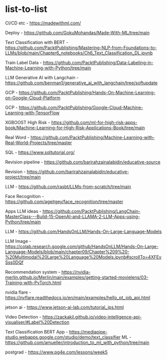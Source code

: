 # list-to-list


CI/CD etc - https://madewithml.com/

Deploy - https://github.com/GokuMohandas/Made-With-ML/tree/main

Text Classification with BERT - https://github.com/PacktPublishing/Mastering-NLP-from-Foundations-to-LLMs/blob/main/Chapter6_notebooks/Ch6_Text_Classification_DL.ipynb

Train Label Data - https://github.com/PacktPublishing/Data-Labeling-in-Machine-Learning-with-Python/tree/main

LLM Generative AI with Langchain - https://github.com/benman1/generative_ai_with_langchain/tree/softupdate

GCP - https://github.com/PacktPublishing/Hands-On-Machine-Learning-on-Google-Cloud-Platform

GCP - https://github.com/PacktPublishing/Google-Cloud-Machine-Learning-with-TensorFlow

XGBOOST High Risk  - https://github.com/ml-for-high-risk-apps-book/Machine-Learning-for-High-Risk-Applications-Book/tree/main

Real Word - https://github.com/PacktPublishing/Machine-Learning-with-Real-World-Projects/tree/master

SQL - https://www.sqltutorial.org/

Revision pipeline - https://github.com/barirahzainalabidin/educative-source

Revision - https://github.com/barirahzainalabidin/educative-project/tree/main

LLM - https://github.com/rasbt/LLMs-from-scratch/tree/main

Face Recognition - https://github.com/ageitgey/face_recognition/tree/master

Apps LLM ideas - https://github.com/PacktPublishing/LangChain-MasterClass---Build-15-OpenAI-and-LLAMA-2-LLM-Apps-using-Python/tree/main

LLM - https://github.com/HandsOnLLM/Hands-On-Large-Language-Models

LLM Image - https://colab.research.google.com/github/HandsOnLLM/Hands-On-Large-Language-Models/blob/main/chapter09/Chapter%209%20-%20Multimodal%20Large%20Language%20Models.ipynb#scrollTo=4XFEvSss0DQf

Recommendation system - https://nvidia-merlin.github.io/Merlin/main/examples/getting-started-movielens/03-Training-with-PyTorch.html

nvidia flare - https://nvflare.readthedocs.io/en/main/examples/hello_pt_job_api.html

jetson ai - https://www.jetson-ai-lab.com/tutorial_jps.html

Video Detection - https://zackakil.github.io/video-intelligence-api-visualiser/#Label%20Detection

Text Classification BERT App - https://mediapipe-studio.webapps.google.com/studio/demo/text_classifier
ML - https://github.com/amueller/introduction_to_ml_with_python/tree/main

postgrad - https://www.pg4e.com/lessons/week5

